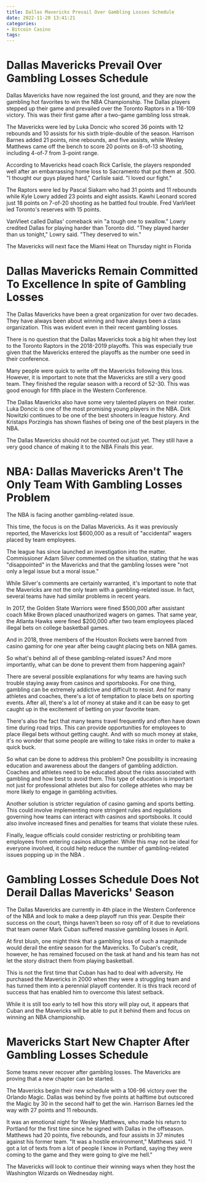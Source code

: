```yaml
---
title: Dallas Mavericks Prevail Over Gambling Losses Schedule
date: 2022-11-20 13:41:21
categories:
- Bitcoin Casino
tags:
---
```



#  Dallas Mavericks Prevail Over Gambling Losses Schedule

Dallas Mavericks have now regained the lost ground, and they are now the gambling hot favorites to win the NBA Championship. The Dallas players stepped up their game and prevailed over the Toronto Raptors in a 116-109 victory. This was their first game after a two-game gambling loss streak.

The Mavericks were led by Luka Doncic who scored 36 points with 12 rebounds and 10 assists for his sixth triple-double of the season. Harrison Barnes added 21 points, nine rebounds, and five assists, while Wesley Matthews came off the bench to score 20 points on 8-of-13 shooting, including 4-of-7 from 3-point range.

According to Mavericks head coach Rick Carlisle, the players responded well after an embarrassing home loss to Sacramento that put them at .500. "I thought our guys played hard," Carlisle said. "I loved our fight."

The Raptors were led by Pascal Siakam who had 31 points and 11 rebounds while Kyle Lowry added 23 points and eight assists. Kawhi Leonard scored just 18 points on 7-of-20 shooting as he battled foul trouble. Fred VanVleet led Toronto's reserves with 15 points.

VanVleet called Dallas' comeback win "a tough one to swallow." Lowry credited Dallas for playing harder than Toronto did. "They played harder than us tonight," Lowry said. "They deserved to win."

The Mavericks will next face the Miami Heat on Thursday night in Florida

#  Dallas Mavericks Remain Committed To Excellence In spite of Gambling Losses

The Dallas Mavericks have been a great organization for over two decades. They have always been about winning and have always been a class organization. This was evident even in their recent gambling losses.

There is no question that the Dallas Mavericks took a big hit when they lost to the Toronto Raptors in the 2018-2019 playoffs. This was especially true given that the Mavericks entered the playoffs as the number one seed in their conference.

Many people were quick to write off the Mavericks following this loss. However, it is important to note that the Mavericks are still a very good team. They finished the regular season with a record of 52-30. This was good enough for fifth place in the Western Conference.

The Dallas Mavericks also have some very talented players on their roster. Luka Doncic is one of the most promising young players in the NBA. Dirk Nowitzki continues to be one of the best shooters in league history. And Kristaps Porzingis has shown flashes of being one of the best players in the NBA.

The Dallas Mavericks should not be counted out just yet. They still have a very good chance of making it to the NBA Finals this year.

#  NBA: Dallas Mavericks Aren't The Only Team With Gambling Losses Problem

The NBA is facing another gambling-related issue.

This time, the focus is on the Dallas Mavericks. As it was previously reported, the Mavericks lost $600,000 as a result of "accidental" wagers placed by team employees.

The league has since launched an investigation into the matter. Commissioner Adam Silver commented on the situation, stating that he was "disappointed" in the Mavericks and that the gambling losses were "not only a legal issue but a moral issue."

While Silver's comments are certainly warranted, it's important to note that the Mavericks are not the only team with a gambling-related issue. In fact, several teams have had similar problems in recent years.

In 2017, the Golden State Warriors were fined $500,000 after assistant coach Mike Brown placed unauthorized wagers on games. That same year, the Atlanta Hawks were fined $200,000 after two team employees placed illegal bets on college basketball games.

And in 2018, three members of the Houston Rockets were banned from casino gaming for one year after being caught placing bets on NBA games.

So what's behind all of these gambling-related issues? And more importantly, what can be done to prevent them from happening again?

There are several possible explanations for why teams are having such trouble staying away from casinos and sportsbooks. For one thing, gambling can be extremely addictive and difficult to resist. And for many athletes and coaches, there's a lot of temptation to place bets on sporting events. After all, there's a lot of money at stake and it can be easy to get caught up in the excitement of betting on your favorite team.

There's also the fact that many teams travel frequently and often have down time during road trips. This can provide opportunities for employees to place illegal bets without getting caught. And with so much money at stake, it's no wonder that some people are willing to take risks in order to make a quick buck.

So what can be done to address this problem? One possibility is increasing education and awareness about the dangers of gambling addiction. Coaches and athletes need to be educated about the risks associated with gambling and how best to avoid them. This type of education is important not just for professional athletes but also for college athletes who may be more likely to engage in gambling activities.

Another solution is stricter regulation of casino gaming and sports betting. This could involve implementing more stringent rules and regulations governing how teams can interact with casinos and sportsbooks. It could also involve increased fines and penalties for teams that violate these rules.


 Finally, league officials could consider restricting or prohibiting team employees from entering casinos altogether. While this may not be ideal for everyone involved, it could help reduce the number of gambling-related issues popping up in the NBA .

#  Gambling Losses Schedule Does Not Derail Dallas Mavericks' Season

The Dallas Mavericks are currently in 4th place in the Western Conference of the NBA and look to make a deep playoff run this year. Despite their success on the court, things haven't been so rosy off of it due to revelations that team owner Mark Cuban suffered massive gambling losses in April.

At first blush, one might think that a gambling loss of such a magnitude would derail the entire season for the Mavericks. To Cuban's credit, however, he has remained focused on the task at hand and his team has not let the story distract them from playing basketball.

This is not the first time that Cuban has had to deal with adversity. He purchased the Mavericks in 2000 when they were a struggling team and has turned them into a perennial playoff contender. It is this track record of success that has enabled him to overcome this latest setback.

While it is still too early to tell how this story will play out, it appears that Cuban and the Mavericks will be able to put it behind them and focus on winning an NBA championship.

#  Mavericks Start New Chapter After Gambling Losses Schedule

Some teams never recover after gambling losses. The Mavericks are proving that a new chapter can be started.

The Mavericks begin their new schedule with a 106-96 victory over the Orlando Magic. Dallas was behind by five points at halftime but outscored the Magic by 30 in the second half to get the win. Harrison Barnes led the way with 27 points and 11 rebounds.

It was an emotional night for Wesley Matthews, who made his return to Portland for the first time since he signed with Dallas in the offseason. Matthews had 20 points, five rebounds, and four assists in 37 minutes against his former team. "It was a hostile environment," Matthews said. "I got a lot of texts from a lot of people I know in Portland, saying they were coming to the game and they were going to give me hell."

The Mavericks will look to continue their winning ways when they host the Washington Wizards on Wednesday night.